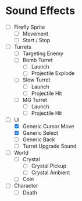 # Sound Effects

- [ ] Firefly Sprite
    - [ ] Movement
    - [ ] Start / Stop
- [ ] Turrets
    - [ ] Targeting Enemy
    - [ ] Bomb Turret
        - [ ] Launch
        - [ ] Projectile Explode
    - [ ] Slow Turret
        - [ ] Launch
        - [ ] Projectile Hit
    - [ ] MG Turret
        - [ ] Launch
        - [ ] Projectile Hit
- [ ] UI
    - [x] Generic Cursor Move
    - [x] Generic Select
    - [ ] Generic Back
    - [ ] Turret Upgrade Sound
- [ ] World 
    - [ ] Crystal
        - [ ] Crystal Pickup
        - [ ] Crystal Ambient
    - [ ] Coin
- [ ] Character
    - [ ] Death
